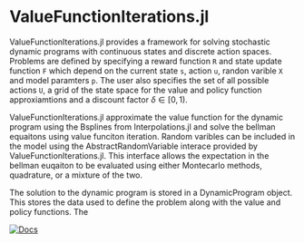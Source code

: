 # ValueFunctionIterations.jl

ValueFunctionIterations.jl provides a framework for solving stochastic dynamic programs with continuous states and discrete action spaces. Problems are defined by specifying a reward function `R` and state update function `F` which depend on the current state `s`, action `u`, randon varible `X` and model paramters `p`. The user also specifies the set of all possible actions `U`, a grid of the state space for the value and policy function approxiamtions and a discount factor $\delta \in [0,1)$. 

ValueFunctionIterations.jl approximate the value function for the dynamic program using the Bsplines from Interpolations.jl and solve the bellman equaitons using value funciton iteration. Random varibles can be included in the model using the AbstractRandomVariable interace provided by ValueFunctionIterations.jl. This interface allows the expectation in the bellman euqaiton to be evaluated using either Montecarlo methods, quadrature, or a mixture of the two. 

The solution to the dynamic program is stored in a DynamicProgram object. This stores the data used to define the problem along with the value and policy functions. The  

[![Docs](https://img.shields.io/badge/docs-dev-blue)](https://jack-h-buckner.github.io/ValueFunctionIterations.jl)
